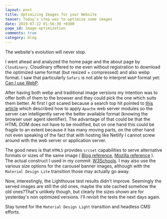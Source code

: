 ```yaml
---
layout: post
title: Optimizing Images for your Website
teaser: Today's step was to optimize some images
date: 2019-07-22 01:56:39 +0300
page_id: image-optimization
comments: true
category: blog
---
```

The website's evolution will never stop.

I went ahead and analyzed the home page and the about page by `Cloudinary`. Cloudinary offered to me even without registration to download the optimized same format (but resized + compressed) and also webp format. I saw that particularly `Safari` is not able to interpret `WebP` format yet: [Can I use WebP](https://caniuse.com/#search=webp).

After having both webp and traditional image versions my intention was to offer both of them to the browser and they could pick the one which suits them better. At first I got scared because a search top hit pointed to [this article](https://www.digitalocean.com/community/tutorials/how-to-create-and-serve-webp-images-to-speed-up-your-website) which described how to apply `Apache` web server modules so the server can intelligently serve the better available format (knowing the browser user agent identifier). The advantage of that could be that the HTML DOM does not have to be modified, but on one hand this could be fragile to an extent because it has many moving parts, on the other hand not even speaking of the fact that with hosting like Netlify I cannot screw around with the web server or application server.

The good news is that `HTML5` provides `srcset` capabilities to serve alternative formats or sizes of the same image ( [Blog reference](https://bitsofco.de/why-and-how-to-use-webp-images-today/), [Mozilla reference](https://developer.mozilla.org/en-US/docs/Learn/HTML/Multimedia_and_embedding/Responsive_images) ). The actual construct I used in my commit: [W3Schools](https://www.w3schools.com/tags/att_source_srcset.asp). I may also use the various size options for the carousel banner images, although with the `Material Design Lite` transition those may actually go away.

Now, interestingly, the Lighthouse test results didn't improve. Seemingly the served images are still the old ones, maybe the site cached somehow the old ones?That's unlikely though, but clearly the sizes shown are for yesterday's non optimized versions. I'll revisit the tests the next days again.

Stay tuned for the `Material Design Light` transition and headless CMS efforts.
